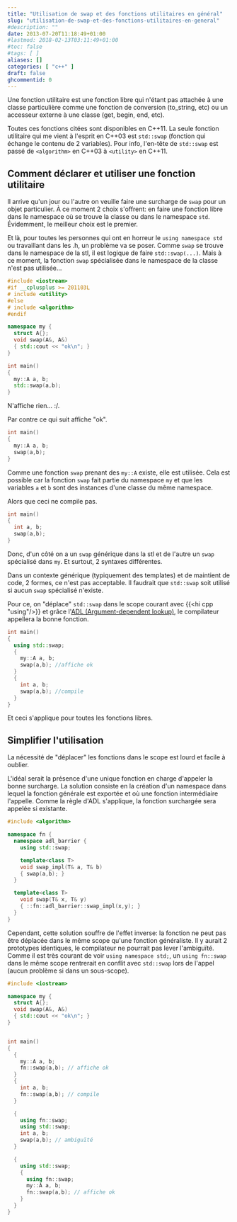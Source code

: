 ```yaml
---
title: "Utilisation de swap et des fonctions utilitaires en général"
slug: "utilisation-de-swap-et-des-fonctions-utilitaires-en-general"
#description: ""
date: 2013-07-20T11:18:49+01:00
#lastmod: 2018-02-13T03:11:49+01:00
#toc: false
#tags: [ ]
aliases: []
categories: [ "c++" ]
draft: false
ghcommentid: 0
---
```


Une fonction utilitaire est une fonction libre qui n'étant pas attachée à une classe particulière comme une fonction de conversion (to_string, etc) ou un accesseur externe à une classe (get, begin, end, etc).

Toutes ces fonctions citées sont disponibles en C++11. La seule fonction utilitaire qui me vient à l'esprit en C++03 est `std::swap` (fonction qui échange le contenu de 2 variables). Pour info, l'en-tête de `std::swap` est passé de `<algorithm>` en C++03 à `<utility>` en C++11.

## Comment déclarer et utiliser une fonction utilitaire

Il arrive qu'un jour ou l'autre on veuille faire une surcharge de `swap` pour un objet particulier. À ce moment 2 choix s'offrent: en faire une fonction libre dans le namespace où se trouve la classe ou dans le namespace `std`. Évidemment, le meilleur choix est le premier.

Et là, pour toutes les personnes qui ont en horreur le `using namespace std` ou travaillant dans les .h, un problème va se poser. Comme `swap` se trouve dans le namespace de la stl, il est logique de faire `std::swap(...)`. Mais à ce moment, la fonction `swap` spécialisée dans le namespace de la classe n'est pas utilisée...

```cpp
#include <iostream>
#if __cplusplus >= 201103L
# include <utility>
#else
# include <algorithm>
#endif

namespace my {
  struct A{};
  void swap(A&, A&)
  { std::cout << "ok\n"; }
}

int main()
{
  my::A a, b;
  std::swap(a,b);
}
```

N'affiche rien... :/.

Par contre ce qui suit affiche "ok".

```cpp
int main()
{
  my::A a, b;
  swap(a,b);
}
```

Comme une fonction `swap` prenant des `my::A` existe, elle est utilisée. Cela est possible car la fonction `swap` fait partie du namespace `my` et que les variables `a` et `b` sont des instances d'une classe du même namespace.

Alors que ceci ne compile pas.

```cpp
int main()
{
  int a, b;
  swap(a,b);
}
```

Donc, d'un côté on a un `swap` générique dans la stl et de l'autre un `swap` spécialisé dans `my`.
Et surtout, 2 syntaxes différentes.

Dans un contexte générique (typiquement des templates) et de maintient de code, 2 formes, ce n'est pas acceptable.
Il faudrait que `std::swap` soit utilisé si aucun `swap` spécialisé n'existe.

Pour ce, on "déplace" `std::swap` dans le scope courant avec {{<hi cpp "using"/>}} et grâce l'[ADL (Argument-dependent lookup)](http://en.cppreference.com/w/cpp/language/adl), le compilateur appellera la bonne fonction.

```cpp
int main()
{
  using std::swap;
  {
    my::A a, b;
    swap(a,b); //affiche ok
  }
  {
    int a, b;
    swap(a,b); //compile
  }
}
```

Et ceci s'applique pour toutes les fonctions libres.

## Simplifier l'utilisation

La nécessité de "déplacer" les fonctions dans le scope est lourd et facile à oublier.

L'idéal serait la présence d'une unique fonction en charge d'appeler la bonne surcharge. La solution consiste en la création d'un namespace dans lequel la fonction générale est exportée et où une fonction intermédiaire l'appelle. Comme la règle d'ADL s'applique, la fonction surchargée sera appelée si existante.

```cpp
#include <algorithm>

namespace fn {
  namespace adl_barrier {
    using std::swap;

    template<class T>
    void swap_impl(T& a, T& b)
    { swap(a,b); }
  }

  template<class T>
    void swap(T& x, T& y)
    { ::fn::adl_barrier::swap_impl(x,y); }
  }
}
```

Cependant, cette solution souffre de l'effet inverse: la fonction ne peut pas être déplacée dans le même scope qu'une fonction généraliste. Il y aurait 2 prototypes identiques, le compilateur ne pourrait pas lever l'ambiguïté. Comme il est très courant de voir `using namespace std;`, un `using fn::swap` dans le même scope rentrerait en conflit avec `std::swap` lors de l'appel (aucun problème si dans un sous-scope).

```cpp
#include <iostream>

namespace my {
  struct A{};
  void swap(A&, A&)
  { std::cout << "ok\n"; }
}


int main()
{
  {
    my::A a, b;
    fn::swap(a,b); // affiche ok
  }
  {
    int a, b;
    fn::swap(a,b); // compile
  }

  {
    using fn::swap;
    using std::swap;
    int a, b;
    swap(a,b); // ambiguïté
  }

  {
    using std::swap;
    {
      using fn::swap;
      my::A a, b;
      fn::swap(a,b); // affiche ok
    }
  }
}
```
